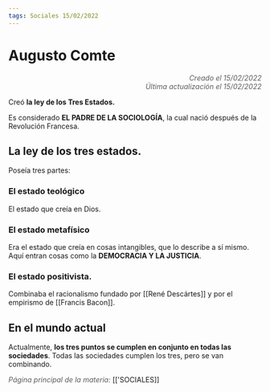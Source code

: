 ```yaml
---
tags: Sociales 15/02/2022
---
```


# Augusto Comte
<div style="text-align: right; opacity: 0.7; font-style: italic;">Creado el 15/02/2022</div>
<div style="text-align: right; opacity: 0.7; font-style: italic;">Última actualización el 15/02/2022</div>

Creó **la ley de los Tres Estados.**

Es considerado **EL PADRE DE LA SOCIOLOGÍA**, la cual nació después de la Revolución Francesa.

## La ley de los tres estados.

Poseía tres partes:

### El estado teológico

El estado que creía en Dios.

### El estado metafísico

Era el estado que creía en cosas intangibles, que lo describe a sí mismo. Aquí entran cosas como la **DEMOCRACIA Y LA JUSTICIA**.

### El estado positivista.

Combinaba el racionalismo fundado por [[René Descártes]] y por el empirismo de [[Francis Bacon]].

## En el mundo actual

Actualmente, **los tres puntos se cumplen en conjunto en todas las sociedades**.
Todas las sociedades cumplen los tres, pero se van combinando.

<span style="opacity: 0.7; font-style: italic;">Página principal de la materia:</span> [['SOCIALES]]
